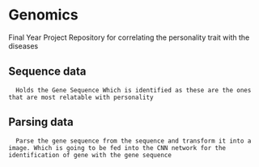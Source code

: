 # Genomics
Final Year Project Repository for correlating the personality trait with the diseases


## Sequence data

```
  Holds the Gene Sequence Which is identified as these are the ones that are most relatable with personality
```

## Parsing data

```
  Parse the gene sequence from the sequence and transform it into a image. Which is going to be fed into the CNN network for the identification of gene with the gene sequence
```
